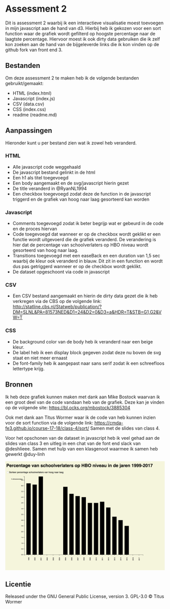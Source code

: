 # Assessment 2
Dit is assessment 2 waarbij ik een interactieve visualisatie moest toevoegen in mijn javascript aan de hand van d3.
Hierbij heb ik gekozen voor een sort function waar de grafiek wordt gefilterd op hoogste percentage naar de laagtste percentage.
Hiervoor moest ik ook dirty data gebruiken die ik zelf kon zoeken aan de hand van de bijgeleverde links die ik kon vinden op de github fork van front end 3.

## Bestanden
Om deze assessment 2 te maken heb ik de volgende bestanden gebruikt/gemaakt:
* HTML (index.html)
* Javascript (index.js)
* CSV (data.csv)
* CSS (index.css)
* readme (readme.md)

## Aanpassingen
Hieronder kunt u per bestand zien wat ik zowel heb veranderd.

### HTML
* Alle javascript code weggehaald
* De javascript bestand gelinkt in de html
* Een h1 als titel toegevoegd
* Een body aangemaakt en de svg/javascript hierin gezet
* De title veranderd in @RyanNL1994
* Een checkbox toegevoegd zodat deze de function in de javascript triggerd en de grafiek van hoog naar laag gesorteerd kan worden

### Javascript
* Comments toegevoegd zodat ik beter begrijp wat er gebeurd in de code en de proces hiervan
* Code toegevoegd dat wanneer er op de checkbox wordt geklikt er een functie wordt uitgevoerd die de grafiek veranderd. De verandering is hier dat de percentage van schoolverlaters op HBO niveau wordt gesorteerd van hoog naar laag.
* Transitions toegevoegd met een easeBack en een duration van 1,5 sec waarbij de kleur ook veranderd in blauw. Dit zit in een function en wordt dus pas getriggerd wanneer er op de checkbox wordt geklikt.
* De dataset opgeschoont via code in javascript

### CSV
* Een CSV bestand aangemaakt en hierin de dirty data gezet die ik heb verkregen via de CBS op de volgende link:
http://statline.cbs.nl/Statweb/publication/?DM=SLNL&PA=81573NED&D1=24&D2=0&D3=a&HDR=T&STB=G1,G2&VW=T

### CSS
* De background color van de body heb ik veranderd naar een beige kleur.
* De label heb ik een display block gegeven zodat deze nu boven de svg staat en niet meer ernaast
* De font-family heb ik aangepast naar sans serif zodat ik een schreefloos lettertype krijg.

## Bronnen
Ik heb deze grafiek kunnen maken met dank aan Mike Bostock waarvan ik een groot deel van de code vandaan heb van de grafiek. Deze kan je vinden op de volgende site: https://bl.ocks.org/mbostock/3885304

Ook met dank aan Titus Wormer waar ik de code van heb kunnen inzien voor de sort function via de volgende link: https://cmda-fe3.github.io/course-17-18/class-4/sort/
Samen met de slides van class 4.

Voor het opschonen van de dataset in javascript heb ik veel gehad aan de slides van class 3 en uitleg in een chat van de font end slack van @deshlieee. Samen met hulp van een klasgenoot waarmee ik samen heb gewerkt @duy-linh


![Alt text](preview.png)

## Licentie
Released under the GNU General Public License, version 3.
GPL-3.0 © Titus Wormer
